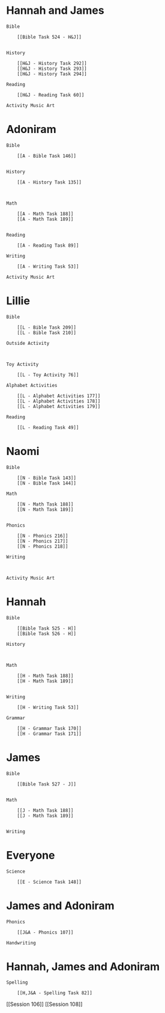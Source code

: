 # Hannah and James

	Bible

		[[Bible Task 524 - H&J]]
		

	History

		[[H&J - History Task 292]]
		[[H&J - History Task 293]]
		[[H&J - History Task 294]]

	Reading

		[[H&J - Reading Task 60]]

	Activity Music Art

		
# Adoniram

	Bible

		[[A - Bible Task 146]]
		

	History

		[[A - History Task 135]]
		
		

	Math

		[[A - Math Task 188]]
		[[A - Math Task 189]]
		

	Reading

		[[A - Reading Task 89]]

	Writing

		[[A - Writing Task 53]]

	Activity Music Art

		

# Lillie

	Bible

		[[L - Bible Task 209]]
		[[L - Bible Task 210]]

	Outside Activity

		

	Toy Activity

		[[L - Toy Activity 76]]

	Alphabet Activities

		[[L - Alphabet Activities 177]]
		[[L - Alphabet Activities 178]]
		[[L - Alphabet Activities 179]]

	Reading

		[[L - Reading Task 49]]

# Naomi

	Bible

		[[N - Bible Task 143]]
		[[N - Bible Task 144]]

	Math

		[[N - Math Task 188]]
		[[N - Math Task 189]]
		

	Phonics

		[[N - Phonics 216]]
		[[N - Phonics 217]]
		[[N - Phonics 218]]

	Writing

		

	Activity Music Art

		

# Hannah

	Bible

		[[Bible Task 525 - H]]
		[[Bible Task 526 - H]]

	History

		

	Math

		[[H - Math Task 188]]
		[[H - Math Task 189]]
		

	Writing

		[[H - Writing Task 53]]

	Grammar

		[[H - Grammar Task 170]]
		[[H - Grammar Task 171]]
		
# James

	Bible

		[[Bible Task 527 - J]]
		

	Math

		[[J - Math Task 188]]
		[[J - Math Task 189]]
		

	Writing

		

# Everyone

	Science

		[[E - Science Task 148]]
		
# James and Adoniram

	Phonics

		[[J&A - Phonics 107]]

	Handwriting

		
# Hannah, James and Adoniram

	Spelling

		[[H,J&A - Spelling Task 82]]

[[Session 106]]
[[Session 108]]
